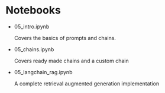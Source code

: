 # Notebooks

- 05_intro.ipynb

  Covers the basics of prompts and chains.

- 05_chains.ipynb

  Covers ready made chains and a custom chain

- 05_langchain_rag.ipynb

  A complete retrieval augmented generation implementation

